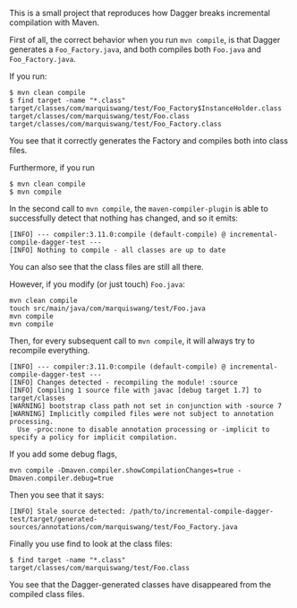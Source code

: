 This is a small project that reproduces how Dagger breaks incremental compilation with Maven.

First of all, the correct behavior when you run `mvn compile`, is that Dagger generates a `Foo_Factory.java`,
and both compiles both `Foo.java` and `Foo_Factory.java`.

If you run:

```
$ mvn clean compile
$ find target -name "*.class"
target/classes/com/marquiswang/test/Foo_Factory$InstanceHolder.class
target/classes/com/marquiswang/test/Foo.class
target/classes/com/marquiswang/test/Foo_Factory.class
```

You see that it correctly generates the Factory and compiles both into class files.

Furthermore, if you run

```
$ mvn clean compile
$ mvn compile
```

In the second call to `mvn compile`, the `maven-compiler-plugin` is able to successfully detect that
nothing has changed, and so it emits:

```
[INFO] --- compiler:3.11.0:compile (default-compile) @ incremental-compile-dagger-test ---
[INFO] Nothing to compile - all classes are up to date
```

You can also see that the class files are still all there. 

However, if you modify (or just touch) `Foo.java`:

```
mvn clean compile
touch src/main/java/com/marquiswang/test/Foo.java
mvn compile
mvn compile
```

Then, for every subsequent call to `mvn compile`, it will always try to recompile everything.

```
[INFO] --- compiler:3.11.0:compile (default-compile) @ incremental-compile-dagger-test ---
[INFO] Changes detected - recompiling the module! :source
[INFO] Compiling 1 source file with javac [debug target 1.7] to target/classes
[WARNING] bootstrap class path not set in conjunction with -source 7
[WARNING] Implicitly compiled files were not subject to annotation processing.
  Use -proc:none to disable annotation processing or -implicit to specify a policy for implicit compilation.
``` 

If you add some debug flags,

```
mvn compile -Dmaven.compiler.showCompilationChanges=true -Dmaven.compiler.debug=true
```

Then you see that it says:

```
[INFO] Stale source detected: /path/to/incremental-compile-dagger-test/target/generated-sources/annotations/com/marquiswang/test/Foo_Factory.java
```

Finally you use find to look at the class files:

```
$ find target -name "*.class" 
target/classes/com/marquiswang/test/Foo.class
```

You see that the Dagger-generated classes have disappeared from the compiled class files.
